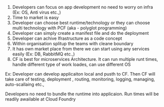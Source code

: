 1. Developers can focus on app development no need to worry on infra (Ex: OS, Anti virus etc.,)
2. Time to market is easy
3. Developer can choose best runtime/technology or they can choose multi technology with PCF (aka - polyglot programming)
3. Developer can simply create a manifest file and do the deployment
4. Developer can achive Ifrastructure as a code concept
5. Within organisation splitup the teams with cleane boundary
6. It has own market place from there we can start using any services easily (Ex: DB, RabbitMQ etc.,)
7. CF is best for microservices Architecture. It can run multiple runt times, handle different type of work loades, can use different OS

Ex: Developer can develop applicaiton local and pusth to CF. Then CF will take care of testing, deployment , routing, monitoring, logging, managing, auto-scallaing etc.,

Developers no need to bundle the runtime into applicaion. Run times will be readily awailable at Cloud Foundry
